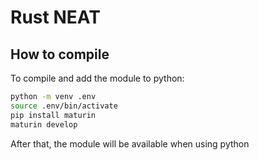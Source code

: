 # Rust NEAT

## How to compile

To compile and add the module to python:

```bash
python -m venv .env
source .env/bin/activate
pip install maturin
maturin develop
```

After that, the module will be available when using python
